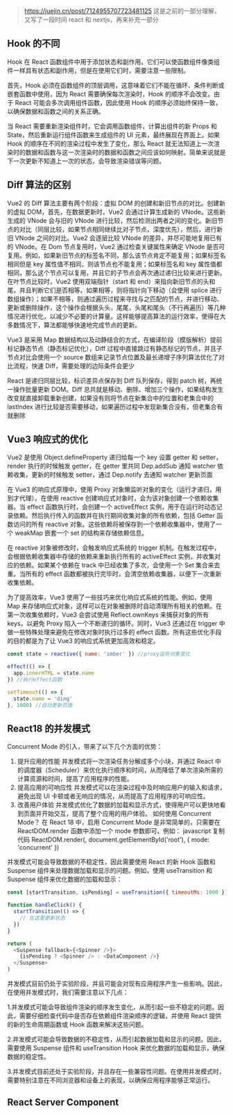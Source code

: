 > https://juejin.cn/post/7124955707723481125 这是之前的一部分理解，又写了一段时间 react 和 nextjs，再来补充一部分

## Hook 的不同

Hook 在 React 函数组件中用于添加状态和副作用。它们可以使函数组件像类组件一样具有状态和副作用，但是在使用它们时，需要注意一些限制。

首先，Hook 必须在函数组件的顶层调用，这意味着它们不能在循环、条件判断或嵌套函数中使用，因为 React 需要确保每次渲染时，Hook 的顺序不会改变。由于 React 可能会多次调用组件函数，因此使用 Hook 的顺序必须始终保持一致，以确保数据和函数之间的关系正确。

当 React 需要重新渲染组件时，它会调用函数组件，计算出组件的新 Props 和 State，然后重新运行组件函数来生成组件的 UI 元素，最终展现在界面上。如果 Hook 的顺序在不同的渲染过程中发生了变化，那么 React 就无法知道上一次渲染时的数据和函数与这一次渲染时的数据和函数之间应该如何映射。简单来说就是下一次更新不知道上一次的状态，会导致渲染错误等问题。

## Diff 算法的区别

Vue2 的 Diff 算法主要有两个阶段：虚拟 DOM 的创建和新旧节点的对比。创建新的虚拟 DOM，首先，在数据更新时，Vue2 会通过计算生成新的 VNode。这些新生成的 VNode 会与旧的 VNode 进行比较，然后检测出两者之间的变化。新旧节点的对比（同层比较，如果节点相同继续比对子节点，深度优先），然后，进行新旧 VNode 之间的对比。Vue2 会逐层比较 VNode 的差异，并尽可能地复用已有的 VNode。在 Dom 节点复用时，Vue2 通过检查关键属性来确定 VNode 是否可复用。例如，如果新旧节点的标签名不同，那么该节点肯定不能复用；如果标签名相同但是 key 属性值不相同，则该节点也不能复用；如果标签名和 key 属性值都相同，那么这个节点可以复用，并且它的子节点会再次通过递归比较来进行更新。在叶节点比较时，Vue2 使用双端指针（start 和 end）来指向新旧节点的头和尾，并且判断它们是否相等。如果相等，则将指针向下移动（会使用 splice 进行数组操作）；如果不相等，则通过遍历过程来寻找与之匹配的节点，并进行移动、更新或删除操作，这个操作会根据头头，尾尾，头尾和尾头（不行再遍历）等几种情况进行优化，以减少不必要的计算量。这样能够提高算法的运行效率，使得在大多数情况下，算法都能够快速地完成节点的更新。

Vue3 是采用 Map 数据结构以及动静结合的方式，在编译阶段（模版解析）提前标记静态节点（静态标记优化），Diff 过程中直接跳过有静态标记的节点，并且子节点对比会使用一个 source 数组来记录节点位置及最长递增子序列算法优化了对比流程，快速 Diff，需要处理的边际条件会更少

React 是递归同层比较，标识差异点保存到 Diff 队列保存，得到 patch 树，再统一操作批量更新 DOM。Diff 总共就是移动、删除、增加三个操作，如果结构发生改变就直接卸载重新创建，如果没有则将节点在新集合中的位置和老集合中的 lastIndex 进行比较是否需要移动，如果遍历过程中发现新集合没有，但老集合有就删除

## Vue3 响应式的优化

Vue2 是使用 Object.defineProperty 递归给每一个 key 设置 getter 和 setter，render 执行的时候触发 getter，在 getter 里共同 Dep.addSub 通知 watcher 依赖收集，更新的时候触发 setter，通过 Dep.notify 去通知 watcher 更新页面

在 Vue3 的响应式原理中，使用 Proxy 对象懒监听对象的变化（运行才递归，用到才代理）。在使用 reactive 创建响应式对象时，会为该对象创建一个依赖收集器。当 effect 函数执行时，会创建一个 activeEffect 实例，用于在运行时动态记录依赖。然后执行传入的函数并在执行期间收集对象的所有依赖，包括 Getter 函数访问的所有 reactive 对象。这些依赖将被保存到一个依赖收集器中，使用了一个 weakMap 嵌套一个 set 的结构来存储依赖信息。

在 reactive 对象被修改时，会触发响应式系统的 trigger 机制。在触发过程中，会根据依赖收集器中存储的依赖来重新执行所有的 activeEffect 实例，并收集对应的依赖。如果某个依赖在 track 中已经收集了多次，会使用一个 Set 集合来去重。当所有的 effect 函数都被执行完毕时，会清空依赖收集器，以便下一次重新收集依赖。

为了提高效率，Vue3 使用了一些技巧来优化响应式系统的性能。例如，使用 Map 来存储响应式对象，这样可以在对象被删除时自动清理所有相关的依赖。在第一次收集依赖时，Vue3 会尝试使用 Reflect.ownKeys 来捕获对象的所有 keys，以避免 Proxy 陷入一个不断递归的循环。同时，Vue3 还通过在 trigger 中做一些特殊处理来避免在修改对象时执行过多的 effect 函数。所有这些优化手段的目的都是为了让 Vue3 的响应式系统更加高效和稳定。

```js
const state = reactive({ name: 'imber' }) //proxy监听对象变化

effect(() => {
  app.innerHTML = state.name
}) //执行effect函数

setTimeout(() => {
  state.name = 'ding'
}, 1000) //自动更新页面
```

## React18 的并发模式

Concurrent Mode 的引入，带来了以下几个方面的优势：

1. 提升应用的性能
   并发模式将一次渲染任务分解成多个小块，并通过 React 中的调度器（Scheduler）来优化执行顺序和时间，从而降低了单次渲染所需的计算资源和时间，提高了应用程序的性能。
2. 提高应用的可响应性
   并发模式可以在渲染过程中及时响应用户的输入和请求，避免出现 UI 卡顿或者无响应的情况，从而提高了应用程序的可响应性。
3. 改善用户体验
   并发模式优化了数据的加载和显示方式，使得用户可以更快地看到页面并开始交互，提高了整个应用的用户体验。
   如何使用 Concurrent Mode？
   在 React 18 中，启用 Concurrent Mode 是非常简单的，只需要在 ReactDOM.render 函数中添加一个 mode 参数即可。例如：
   javascript 复制代码 ReactDOM.render(<App />, document.getElementById('root'), { mode: 'concurrent' })

并发模式可能会导致数据的不稳定性，因此需要使用 React 的新 Hook 函数和 Suspense 组件来处理数据加载和显示的问题。例如，使用 useTransition 和 Suspense 组件来优化数据的加载和显示：

```js
const [startTransition, isPending] = useTransition({ timeoutMs: 1000 })

function handleClick() {
  startTransition(() => {
    // 在这里更新状态
  })
}

return (
  <Suspense fallback={<Spinner />}>
    {isPending ? <Spinner /> : <DataComponent />}
  </Suspense>
)
```

并发模式目前仍处于实验阶段，并且可能会对现有应用程序产生一些影响。因此，在使用并发模式时，我们需要注意以下几点：

1.并发模式可能会导致组件渲染的顺序发生变化，从而引起一些不稳定的问题。因此，需要仔细检查代码中是否存在依赖组件渲染顺序的逻辑，并使用 React 提供的新的生命周期函数或 Hook 函数来解决这些问题。

2.并发模式可能会导致数据的不稳定性，从而引起数据加载和显示的问题。因此，需要使用 Suspense 组件和 useTransition Hook 来优化数据的加载和显示，确保数据的稳定性。

3.并发模式目前还处于实验阶段，并且存在一些兼容性问题。在使用并发模式时，需要特别注意在不同浏览器和设备上的表现，以确保应用程序能够正常运行。

## React Server Component
